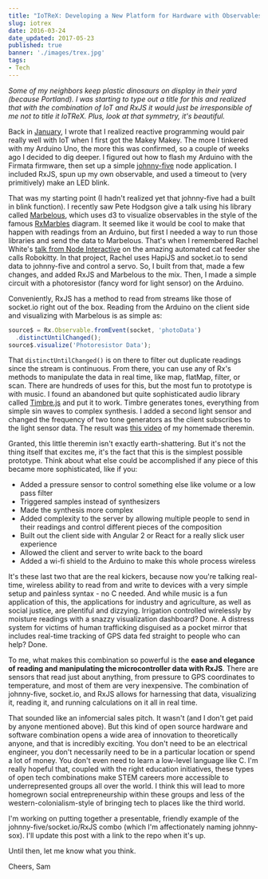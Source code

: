 ```yaml
---
title: "IoTReX: Developing a New Platform for Hardware with Observables"
slug: iotrex
date: 2016-03-24
date_updated: 2017-05-23
published: true
banner: './images/trex.jpg'
tags: 
- Tech
---
```


*Some of my neighbors keep plastic dinosaurs on display in their yard (because Portland). I was starting to type out a title for this and realized that with the combination of IoT and RxJS it would just be irresponsible of me not to title it IoTReX. Plus, look at that symmetry, it's beautiful.*

Back in [January](http://www.samjulien.com/crafting/), I wrote that I realized reactive programming would pair really well with IoT when I first got the Makey Makey. The more I tinkered with my Arduino Uno, the more this was confirmed, so a couple of weeks ago I decided to dig deeper. I figured out how to flash my Arduino with the Firmata firmware, then set up a simple [johnny-five](https://github.com/rwaldron/johnny-five) node application. I included RxJS, spun up my own observable, and used a timeout to (very primitively) make an LED blink.

That was my starting point (I hadn't realized yet that johnny-five had a built in blink function). I recently saw Pete Hodgson give a talk using his library called [Marbelous](https://github.com/moredip/marbelous), which uses d3 to visualize observables in the style of the famous [RxMarbles](http://rxmarbles.com/) diagram. It seemed like it would be cool to make that happen with readings from an Arduino, but first I needed a way to run those libraries and send the data to Marbelous. That's when I remembered Rachel White's [talk from Node Interactive](https://www.youtube.com/watch?v=cEIYSOxDiqE) on the amazing automated cat feeder she calls Robokitty. In that project, Rachel uses HapiJS and socket.io to send data to johnny-five and control a servo. So, I built from that, made a few changes, and added RxJS and Marbelous to the mix. Then, I made a simple circuit with a photoresistor (fancy word for light sensor) on the Arduino.

Conveniently, RxJS has a method to read from streams like those of socket.io right out of the box. Reading from the Arduino on the client side and visualizing with Marbelous is as simple as:

```javascript
source$ = Rx.Observable.fromEvent(socket, 'photoData')
  .distinctUntilChanged();
source$.visualize('Photoresistor Data');
```

That `distinctUntilChanged()` is on there to filter out duplicate readings since the stream is continuous. From there, you can use any of Rx's methods to manipulate the data in real time, like map, flatMap, filter, or scan. There are hundreds of uses for this, but the most fun to prototype is with music. I found an abandoned but quite sophisticated audio library called [Timbre.js](http://mohayonao.github.io/timbre.js/) and put it to work. Timbre generates tones, everything from simple sin waves to complex synthesis. I added a second light sensor and changed the frequency of two tone generators as the client subscribes to the light sensor data. The result was [this video](https://www.youtube.com/watch?v=klLaLh0M-ME) of my homemade theremin. 

Granted, this little theremin isn't exactly earth-shattering. But it's not the thing itself that excites me, it's the fact that this is the simplest possible prototype. Think about what else could be accomplished if any piece of this became more sophisticated, like if you:

- Added a pressure sensor to control something else like volume or a low pass filter
- Triggered samples instead of synthesizers
- Made the synthesis more complex
- Added complexity to the server by allowing multiple people to send in their readings and control different pieces of the composition
- Built out the client side with Angular 2 or React for a really slick user experience
- Allowed the client and server to write back to the board
- Added a wi-fi shield to the Arduino to make this whole process wireless

It's these last two that are the real kickers, because now you're talking real-time, wireless ability to read from and write to devices with a very simple setup and painless syntax - no C needed. And while music is a fun application of this, the applications for industry and agriculture, as well as social justice, are plentiful and dizzying. Irrigation controlled wirelessly by moisture readings with a snazzy visualization dashboard? Done. A distress system for victims of human trafficking disguised as a pocket mirror that includes real-time tracking of GPS data fed straight to people who can help? Done. 

To me, what makes this combination so powerful is the **ease and elegance of reading and manipulating the microcontroller data with RxJS**.  There are sensors that read just about anything, from pressure to GPS coordinates to temperature, and most of them are very inexpensive. The combination of johnny-five, socket.io, and RxJS allows for harnessing that data, visualizing it, reading it, and running calculations on it all in real time. 

That sounded like an infomercial sales pitch. It wasn't (and I don't get paid by anyone mentioned above). But this kind of open source hardware and software combination opens a wide area of innovation to theoretically anyone, and that is incredibly exciting. You don't need to be an electrical engineer, you don't necessarily need to be in a particular location or spend a lot of money. You don't even need to learn a low-level language like C. I'm really hopeful that, coupled with the right education initiatives, these types of open tech combinations make STEM careers more accessible to underrepresented groups all over the world. I think this will lead to more homegrown social entrepreneurship within these groups and less of the western-colonialism-style of bringing tech to places like the third world.

I'm working on putting together a presentable, friendly example of the johnny-five/socket.io/RxJS combo (which I'm affectionately naming johnny-sox). I'll update this post with a link to the repo when it's up.

Until then, let me know what you think.

Cheers,
Sam
